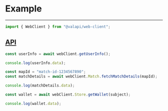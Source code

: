 # Example

---

```typescript
import { WebClient } from "@valapi/web-client";
```

## [API](./API.md#usage)

```typescript
const userInfo = await webClient.getUserInfo();

console.log(userInfo.data);
```

```typescript
const mapId = "match-id-1234567890";
const matchDetails = await webClient.Match.fetchMatchDetails(mapId);

console.log(matchDetails.data);
```

```typescript
const wallet = await webClient.Store.getWallet(subject);

console.log(wallet.data);
```
